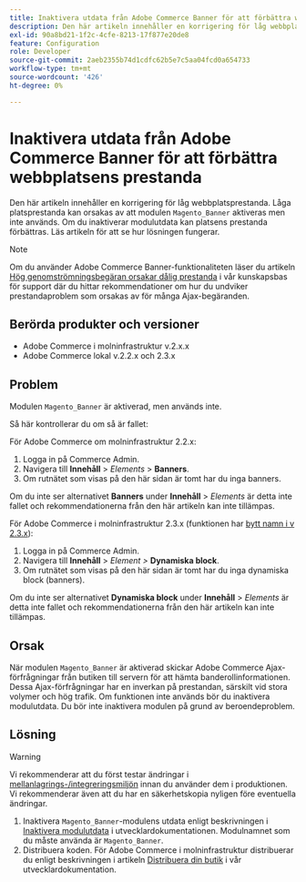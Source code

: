 ```yaml
---
title: Inaktivera utdata från Adobe Commerce Banner för att förbättra webbplatsens prestanda
description: Den här artikeln innehåller en korrigering för låg webbplatsprestanda. Låga prestanda kan orsakas av att modulen "Magento_Banner" är aktiverad men inte används. Om du inaktiverar modulutdata kan platsens prestanda förbättras. Läs artikeln för att se hur lösningen fungerar.
exl-id: 90a8bd21-1f2c-4cfe-8213-17f877e20de8
feature: Configuration
role: Developer
source-git-commit: 2aeb2355b74d1cdfc62b5e7c5aa04fcd0a654733
workflow-type: tm+mt
source-wordcount: '426'
ht-degree: 0%

---
```


# Inaktivera utdata från Adobe Commerce Banner för att förbättra webbplatsens prestanda

Den här artikeln innehåller en korrigering för låg webbplatsprestanda. Låga platsprestanda kan orsakas av att modulen `Magento_Banner` aktiveras men inte används. Om du inaktiverar modulutdata kan platsens prestanda förbättras. Läs artikeln för att se hur lösningen fungerar.

>[!NOTE]
>
>Om du använder Adobe Commerce Banner-funktionaliteten läser du artikeln [Hög genomströmningsbegäran orsakar dålig prestanda](/help/troubleshooting/miscellaneous/high-throughput-ajax-requests-cause-poor-performance.md) i vår kunskapsbas för support där du hittar rekommendationer om hur du undviker prestandaproblem som orsakas av för många Ajax-begäranden.

## Berörda produkter och versioner

* Adobe Commerce i molninfrastruktur v.2.x.x
* Adobe Commerce lokal v.2.2.x och 2.3.x

## Problem

Modulen `Magento_Banner` är aktiverad, men används inte.

Så här kontrollerar du om så är fallet:

För Adobe Commerce om molninfrastruktur 2.2.x:

1. Logga in på Commerce Admin.
1. Navigera till **Innehåll** > *Elements* > **Banners**.
1. Om rutnätet som visas på den här sidan är tomt har du inga banners.

Om du inte ser alternativet **Banners** under **Innehåll** > *Elements* är detta inte fallet och rekommendationerna från den här artikeln kan inte tillämpas.

För Adobe Commerce i molninfrastruktur 2.3.x (funktionen har [bytt namn i v 2.3.x](https://commerce-docs.github.io/devdocs-archive/2.3/guides/v2.3/release-notes/ReleaseNotes2.3.0Commerce.html#banner-now-dynamic-block)):

1. Logga in på Commerce Admin.
1. Navigera till **Innehåll** > *Element >* **Dynamiska block**.
1. Om rutnätet som visas på den här sidan är tomt har du inga dynamiska block (banners).

Om du inte ser alternativet **Dynamiska block** under **Innehåll** > *Elements* är detta inte fallet och rekommendationerna från den här artikeln kan inte tillämpas.

## Orsak

När modulen `Magento_Banner` är aktiverad skickar Adobe Commerce Ajax-förfrågningar från butiken till servern för att hämta banderollinformationen. Dessa Ajax-förfrågningar har en inverkan på prestandan, särskilt vid stora volymer och hög trafik. Om funktionen inte används bör du inaktivera modulutdata. Du bör inte inaktivera modulen på grund av beroendeproblem.

## Lösning

>[!WARNING]
>
>Vi rekommenderar att du först testar ändringar i [mellanlagrings-/integreringsmiljön](/help/announcements/adobe-commerce-announcements/integration-environment-enhancement-request-pro-and-starter.md) innan du använder dem i produktionen. Vi rekommenderar även att du har en säkerhetskopia nyligen före eventuella ändringar.

1. Inaktivera `Magento_Banner`-modulens utdata enligt beskrivningen i [Inaktivera modulutdata](https://experienceleague.adobe.com/en/docs/commerce-operations/configuration-guide/files/disable-module-output) i utvecklardokumentationen. Modulnamnet som du måste använda är `Magento_Banner`.
1. Distribuera koden. För Adobe Commerce i molninfrastruktur distribuerar du enligt beskrivningen i artikeln [Distribuera din butik](https://experienceleague.adobe.com/en/docs/commerce-cloud-service/user-guide/develop/deploy/staging-production) i vår utvecklardokumentation.
